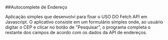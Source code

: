 ##Autocomplete de Endereço 

Aplicação simples que desenvolvi para fixar o USO DO Fetch API em Javascript. 
O aplicativo consiste em um formulário simples onde, ao usuário digitar o CEP e clicar no botão de "Pesquisar", o programa completa o restante dos campos
de acordo com os dados da API de endereços.

